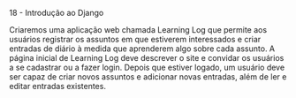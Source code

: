 18 - Introdução ao Django

Criaremos uma aplicação web chamada Learning Log que permite aos
usuários registrar os assuntos em que estiverem interessados e criar
entradas de diário à medida que aprenderem algo sobre cada assunto. A
página inicial de Learning Log deve descrever o site e convidar os
usuários a se cadastrar ou a fazer login. Depois que estiver logado, um
usuário deve ser capaz de criar novos assuntos e adicionar novas
entradas, além de ler e editar entradas existentes.
